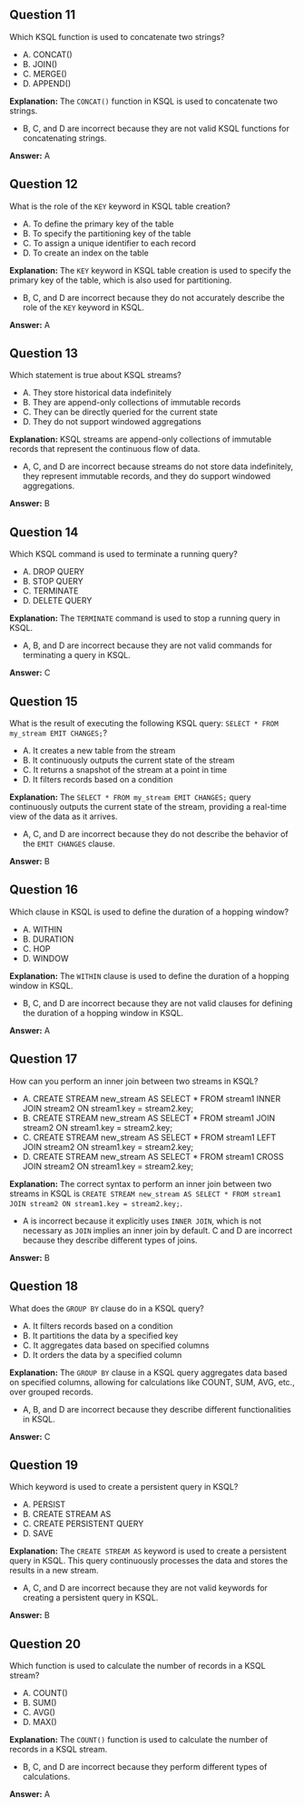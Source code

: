 ## Question 11

Which KSQL function is used to concatenate two strings?

- A. CONCAT()
- B. JOIN()
- C. MERGE()
- D. APPEND()

**Explanation:**
The `CONCAT()` function in KSQL is used to concatenate two strings.

- B, C, and D are incorrect because they are not valid KSQL functions for concatenating strings.

**Answer:** A

## Question 12

What is the role of the `KEY` keyword in KSQL table creation?

- A. To define the primary key of the table
- B. To specify the partitioning key of the table
- C. To assign a unique identifier to each record
- D. To create an index on the table

**Explanation:**
The `KEY` keyword in KSQL table creation is used to specify the primary key of the table, which is also used for partitioning.

- B, C, and D are incorrect because they do not accurately describe the role of the `KEY` keyword in KSQL.

**Answer:** A

## Question 13

Which statement is true about KSQL streams?

- A. They store historical data indefinitely
- B. They are append-only collections of immutable records
- C. They can be directly queried for the current state
- D. They do not support windowed aggregations

**Explanation:**
KSQL streams are append-only collections of immutable records that represent the continuous flow of data.

- A, C, and D are incorrect because streams do not store data indefinitely, they represent immutable records, and they do support windowed aggregations.

**Answer:** B

## Question 14

Which KSQL command is used to terminate a running query?

- A. DROP QUERY
- B. STOP QUERY
- C. TERMINATE
- D. DELETE QUERY

**Explanation:**
The `TERMINATE` command is used to stop a running query in KSQL.

- A, B, and D are incorrect because they are not valid commands for terminating a query in KSQL.

**Answer:** C

## Question 15

What is the result of executing the following KSQL query: `SELECT * FROM my_stream EMIT CHANGES;`?

- A. It creates a new table from the stream
- B. It continuously outputs the current state of the stream
- C. It returns a snapshot of the stream at a point in time
- D. It filters records based on a condition

**Explanation:**
The `SELECT * FROM my_stream EMIT CHANGES;` query continuously outputs the current state of the stream, providing a real-time view of the data as it arrives.

- A, C, and D are incorrect because they do not describe the behavior of the `EMIT CHANGES` clause.

**Answer:** B

## Question 16

Which clause in KSQL is used to define the duration of a hopping window?

- A. WITHIN
- B. DURATION
- C. HOP
- D. WINDOW

**Explanation:**
The `WITHIN` clause is used to define the duration of a hopping window in KSQL.

- B, C, and D are incorrect because they are not valid clauses for defining the duration of a hopping window in KSQL.

**Answer:** A

## Question 17

How can you perform an inner join between two streams in KSQL?

- A. CREATE STREAM new_stream AS SELECT * FROM stream1 INNER JOIN stream2 ON stream1.key = stream2.key;
- B. CREATE STREAM new_stream AS SELECT * FROM stream1 JOIN stream2 ON stream1.key = stream2.key;
- C. CREATE STREAM new_stream AS SELECT * FROM stream1 LEFT JOIN stream2 ON stream1.key = stream2.key;
- D. CREATE STREAM new_stream AS SELECT * FROM stream1 CROSS JOIN stream2 ON stream1.key = stream2.key;

**Explanation:**
The correct syntax to perform an inner join between two streams in KSQL is `CREATE STREAM new_stream AS SELECT * FROM stream1 JOIN stream2 ON stream1.key = stream2.key;`.

- A is incorrect because it explicitly uses `INNER JOIN`, which is not necessary as `JOIN` implies an inner join by default. C and D are incorrect because they describe different types of joins.

**Answer:** B

## Question 18

What does the `GROUP BY` clause do in a KSQL query?

- A. It filters records based on a condition
- B. It partitions the data by a specified key
- C. It aggregates data based on specified columns
- D. It orders the data by a specified column

**Explanation:**
The `GROUP BY` clause in a KSQL query aggregates data based on specified columns, allowing for calculations like COUNT, SUM, AVG, etc., over grouped records.

- A, B, and D are incorrect because they describe different functionalities in KSQL.

**Answer:** C

## Question 19

Which keyword is used to create a persistent query in KSQL?

- A. PERSIST
- B. CREATE STREAM AS
- C. CREATE PERSISTENT QUERY
- D. SAVE

**Explanation:**
The `CREATE STREAM AS` keyword is used to create a persistent query in KSQL. This query continuously processes the data and stores the results in a new stream.

- A, C, and D are incorrect because they are not valid keywords for creating a persistent query in KSQL.

**Answer:** B

## Question 20

Which function is used to calculate the number of records in a KSQL stream?

- A. COUNT()
- B. SUM()
- C. AVG()
- D. MAX()

**Explanation:**
The `COUNT()` function is used to calculate the number of records in a KSQL stream.

- B, C, and D are incorrect because they perform different types of calculations.

**Answer:** A
